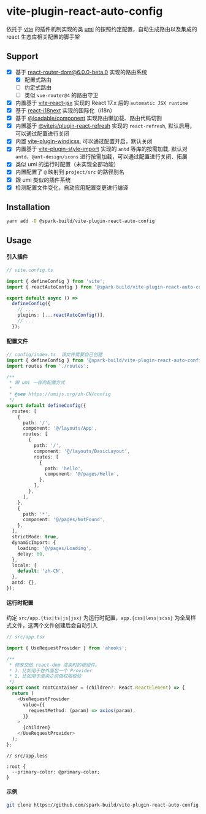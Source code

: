 # vite-plugin-react-auto-config

依托于 [vite](https://github.com/vitejs/vite) 的插件机制实现的类 [umi](https://github.com/umijs/umi) 的按照约定配置，自动生成路由以及集成的 react 生态库相关配置的脚手架

## Support

- [x] 基于 [react-router-dom@6.0.0-beta.0](https://github.com/vitejs/vite/tree/main/packages/plugin-react-refresh#readme) 实现的路由系统
  - [x] 配置式路由
  - [ ] 约定式路由
  - [ ] 类似 `vue-router@4` 的路由守卫
- [x] 内置基于 [vite-react-jsx](https://github.com/alloc/vite-react-jsx) 实现的 React 17.x 后的 `automatic JSX runtime`
- [x] 基于 [react-i18next](https://github.com/i18next/react-i18next) 实现的国际化（i18n）
- [x] 基于 [@loadable/component](https://loadable-components.com/docs/getting-started/) 实现路由懒加载、路由代码切割
- [x] 内置基于 [@vitejs/plugin-react-refresh](https://github.com/vitejs/vite/tree/main/packages/plugin-react-refresh#readme) 实现的 `react-refresh`, 默认启用，可以通过配置进行关闭
- [x] 内置 [vite-plugin-windicss](https://github.com/windicss/vite-plugin-windicss), 可以通过配置开启，默认关闭
- [x] 内置基于 [vite-plugin-style-import](https://github.com/anncwb/vite-plugin-style-import) 实现的 `antd` 等库的按需加载, 默认对 `antd`、`@ant-design/icons` 进行按需加载，可以通过配置进行关闭、拓展
- [x] 类似 umi 的运行时配置（未实现全部功能）
- [x] 内置配置了 `@` 映射到 `project/src` 的路径别名
- [x] 跟 umi 类似的插件系统
- [x] 检测配置文件变化，自动应用配置变更进行编译

## Installation

```bash
yarn add -D @spark-build/vite-plugin-react-auto-config
```

## Usage

#### 引入插件

```typescript
// vite.config.ts

import { defineConfig } from 'vite';
import { reactAutoConfig } from '@spark-build/vite-plugin-react-auto-config';

export default async () =>
  defineConfig({
    // ...
    plugins: [...reactAutoConfig()],
    // ...
  });
```

#### 配置文件

```typescript
// config/index.ts  该文件需要自己创建
import { defineConfig } from '@spark-build/vite-plugin-react-auto-config/lib/core';
import routes from './routes';

/**
 * 跟 umi 一样的配置方式
 *
 * @see https://umijs.org/zh-CN/config
 */
export default defineConfig({
  routes: [
    {
      path: '/',
      component: '@/layouts/App',
      routes: [
        {
          path: '/',
          component: '@/layouts/BasicLayout',
          routes: [
            {
              path: 'hello',
              component: '@/pages/Hello',
            },
          ],
        },
      ],
    },
    {
      path: '*',
      component: '@/pages/NotFound',
    },
  ],
  strictMode: true,
  dynamicImport: {
    loading: '@/pages/Loading',
    delay: 60,
  },
  locale: {
    default: 'zh-CN',
  },
  antd: {},
});
```

#### 运行时配置

约定 `src/app.{tsx|ts|js|jsx}` 为运行时配置，`app.{css|less|scss}` 为全局样式文件，这两个文件创建后会自动引入

```typescript
// src/app.tsx

import { UseRequestProvider } from 'ahooks';

/**
 * 修改交给 react-dom 渲染时的根组件。
 * 1、比如用于在外面包一个 Provider
 * 2、比如用于渲染之前做权限校验
 */
export const rootContainer = (children?: React.ReactElement) => {
  return (
    <UseRequestProvider
      value={{
        requestMethod: (param) => axios(param),
      }}
    >
      {children}
    </UseRequestProvider>
  );
};
```

```less
// src/app.less

:root {
  --primary-color: @primary-color;
}
```

#### 示例

```bash
git clone https://github.com/spark-build/vite-plugin-react-auto-config.git && cd vite-plugin-react-auto-config && yarn && yarn build && cd example && yarn && yarn dev
```
